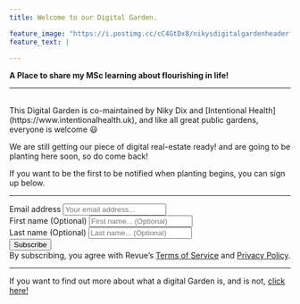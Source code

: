 ```yaml
---
title: Welcome to our Digital Garden. 

feature_image: "https://i.postimg.cc/cC4GtDx8/nikysdigitalgardenheader.png"
feature_text: |
  
---
```

<strong>A Place to share my MSc learning about flourishing in life!
</strong>

---
<br>
This Digital Garden is co-maintained by Niky Dix and [Intentional Health](https://www.intentionalhealth.uk), and like all great public gardens, everyone is welcome 😃 

We are still getting our piece of digital real-estate ready! and are going to be planting here soon, so do come back!  

If you want to be the first to be notified when planting begins, you can sign up below.

---

<div id="revue-embed">
  <form action="https://www.getrevue.co/profile/nikydix/add_subscriber" method="post" id="revue-form" name="revue-form"  target="_blank">
  <div class="revue-form-group">
    <label for="member_email">Email address</label>
    <input class="revue-form-field" placeholder="Your email address..." type="email" name="member[email]" id="member_email">
  </div>
  <div class="revue-form-group">
    <label for="member_first_name">First name <span class="optional">(Optional)</span></label>
    <input class="revue-form-field" placeholder="First name... (Optional)" type="text" name="member[first_name]" id="member_first_name">
  </div>
  <div class="revue-form-group">
    <label for="member_last_name">Last name <span class="optional">(Optional)</span></label>
    <input class="revue-form-field" placeholder="Last name... (Optional)" type="text" name="member[last_name]" id="member_last_name">
  </div>
  <div class="revue-form-actions">
    <input type="submit" value="Subscribe" name="member[subscribe]" id="member_submit">
  </div>
  <div class="revue-form-footer">By subscribing, you agree with Revue’s <a target="_blank" href="https://www.getrevue.co/terms">Terms of Service</a> and <a target="_blank" href="https://www.getrevue.co/privacy">Privacy Policy</a>.</div>
  </form>
</div>

---

If you want to find out more about what a digital Garden is, and is not, [click here!](/about) 